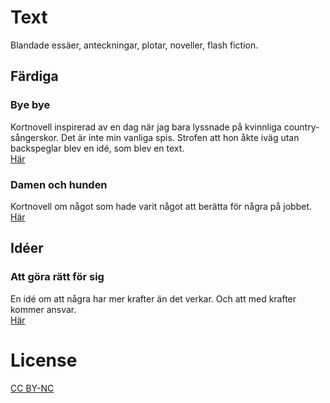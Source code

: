 # Text
Blandade essäer, anteckningar, plotar, noveller, flash fiction.

## Färdiga

### Bye bye
Kortnovell inspirerad av en dag när jag bara lyssnade på kvinnliga country-sångerskor. Det är inte min vanliga spis.
Strofen att hon åkte iväg utan backspeglar blev en idé, som blev en text.  
[Här](https://docs.google.com/document/d/1st2BHM741fbhMyUzrrLTbxIN_3s6V1XJRQlbjeZTXS4/)

### Damen och hunden
Kortnovell om något som hade varit något att berätta för några på jobbet.  
[Här](Writing/damen_och_hunden/damen_och_hunden.html)

## Idéer

### Att göra rätt för sig
En idé om att några har mer krafter än det verkar. Och att med krafter kommer ansvar.  
[Här](Writing/att_gora_ratt_for_sig/att_gora_ratt_for_sig.html)

# License
[CC BY-NC](https://creativecommons.org/licenses/by-nc/4.0/)
